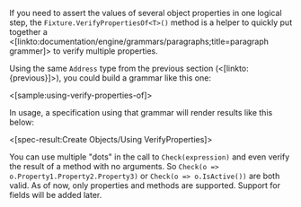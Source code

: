 <!--Title:Verifying Object State-->

If you need to assert the values of several object properties in one logical step, the `Fixture.VerifyPropertiesOf<T>()` method is a helper to quickly put together a <[linkto:documentation/engine/grammars/paragraphs;title=paragraph grammer]> to verify multiple properties.

Using the same `Address` type from the previous section (<[linkto:{previous}]>), you could build a grammar like this one:

<[sample:using-verify-properties-of]>

In usage, a specification using that grammar will render results like this below:

<[spec-result:Create Objects/Using VerifyProperties]>

You can use multiple "dots" in the call to `Check(expression)` and even verify the result of a method with no arguments. So `Check(o => o.Property1.Property2.Property3)` or `Check(o => o.IsActive())` are both valid. As of now, only properties and methods are supported. Support for fields will be added later.



